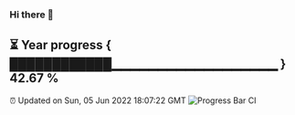 ### Hi there 👋
⏳ Year progress { ████████████▁▁▁▁▁▁▁▁▁▁▁▁▁▁▁▁▁▁ } 42.67 %
---
⏰ Updated on Sun, 05 Jun 2022 18:07:22 GMT
![Progress Bar CI](https://github.com/Moyi321/Moyi321/workflows/Progress%20Bar%20CI/badge.svg)
